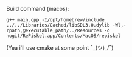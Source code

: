 Build command (macos):

`g++ main.cpp -I/opt/homebrew/include ../../Libraries/Cached/libSDL3.0.dylib -Wl,-rpath,@executable_path/../Resources -o nogit/RePiskel.app/Contents/MacOS/repiskel`


(Yea i'll use cmake at some point ¯\_(ツ)_/¯)

